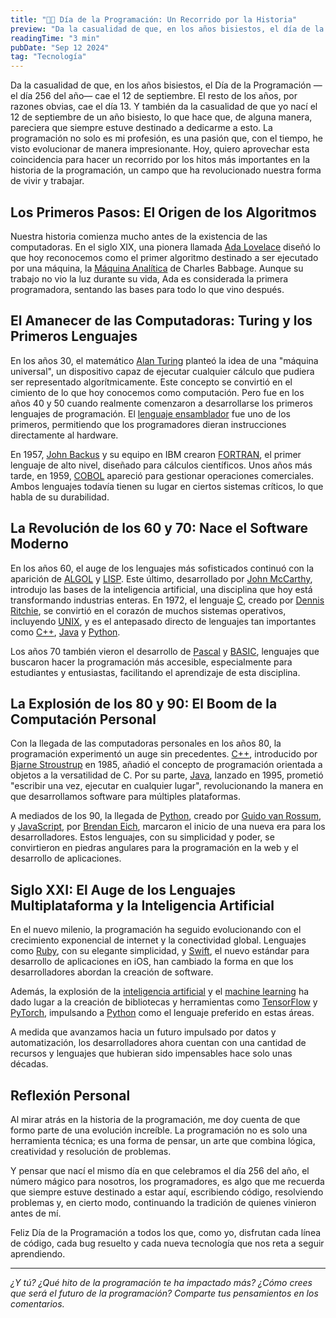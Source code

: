 ```yaml
---
title: "👨‍💻 Día de la Programación: Un Recorrido por la Historia"
preview: "Da la casualidad de que, en los años bisiestos, el día de la programación (día 256 del año), cae en 12 de septiembre. El resto de años, por razones obvias, cae el día 13. Y también da la casualidad..."
readingTime: "3 min"
pubDate: "Sep 12 2024"
tag: "Tecnología"
---
```


Da la casualidad de que, en los años bisiestos, el Día de la Programación —el día 256 del año— cae el 12 de septiembre. El resto de los años, por razones obvias, cae el día 13. Y también da la casualidad de que yo nací el 12 de septiembre de un año bisiesto, lo que hace que, de alguna manera, pareciera que siempre estuve destinado a dedicarme a esto. La programación no solo es mi profesión, es una pasión que, con el tiempo, he visto evolucionar de manera impresionante. Hoy, quiero aprovechar esta coincidencia para hacer un recorrido por los hitos más importantes en la historia de la programación, un campo que ha revolucionado nuestra forma de vivir y trabajar.

## Los Primeros Pasos: El Origen de los Algoritmos

Nuestra historia comienza mucho antes de la existencia de las computadoras. En el siglo XIX, una pionera llamada <a href="https://es.wikipedia.org/wiki/Ada_Lovelace" target="_blank" rel="noopener noreferrer">Ada Lovelace</a> diseñó lo que hoy reconocemos como el primer algoritmo destinado a ser ejecutado por una máquina, la <a href="https://es.wikipedia.org/wiki/M%C3%A1quina_anal%C3%ADtica" target="_blank" rel="noopener noreferrer">Máquina Analítica</a> de Charles Babbage. Aunque su trabajo no vio la luz durante su vida, Ada es considerada la primera programadora, sentando las bases para todo lo que vino después.

## El Amanecer de las Computadoras: Turing y los Primeros Lenguajes

En los años 30, el matemático <a href="https://es.wikipedia.org/wiki/Alan_Turing" target="_blank" rel="noopener noreferrer">Alan Turing</a> planteó la idea de una "máquina universal", un dispositivo capaz de ejecutar cualquier cálculo que pudiera ser representado algorítmicamente. Este concepto se convirtió en el cimiento de lo que hoy conocemos como computación. Pero fue en los años 40 y 50 cuando realmente comenzaron a desarrollarse los primeros lenguajes de programación. El <a href="https://es.wikipedia.org/wiki/Assembly" target="_blank" rel="noopener noreferrer">lenguaje ensamblador</a> fue uno de los primeros, permitiendo que los programadores dieran instrucciones directamente al hardware.

En 1957, <a href="https://es.wikipedia.org/wiki/John_Backus" target="_blank" rel="noopener noreferrer">John Backus</a> y su equipo en IBM crearon <a href="https://es.wikipedia.org/wiki/FORTRAN" target="_blank" rel="noopener noreferrer">FORTRAN</a>, el primer lenguaje de alto nivel, diseñado para cálculos científicos. Unos años más tarde, en 1959, <a href="https://es.wikipedia.org/wiki/COBOL" target="_blank" rel="noopener noreferrer">COBOL</a> apareció para gestionar operaciones comerciales. Ambos lenguajes todavía tienen su lugar en ciertos sistemas críticos, lo que habla de su durabilidad.

## La Revolución de los 60 y 70: Nace el Software Moderno

En los años 60, el auge de los lenguajes más sofisticados continuó con la aparición de <a href="https://es.wikipedia.org/wiki/ALGOL" target="_blank" rel="noopener noreferrer">ALGOL</a> y <a href="https://es.wikipedia.org/wiki/LISP" target="_blank" rel="noopener noreferrer">LISP</a>. Este último, desarrollado por <a href="https://es.wikipedia.org/wiki/John_McCarthy_(cient%C3%ADfico)" target="_blank" rel="noopener noreferrer">John McCarthy</a>, introdujo las bases de la inteligencia artificial, una disciplina que hoy está transformando industrias enteras. En 1972, el lenguaje <a href="https://es.wikipedia.org/wiki/C_(lenguaje_de_programaci%C3%B3n)" target="_blank" rel="noopener noreferrer">C</a>, creado por <a href="https://es.wikipedia.org/wiki/Dennis_Ritchie" target="_blank" rel="noopener noreferrer">Dennis Ritchie</a>, se convirtió en el corazón de muchos sistemas operativos, incluyendo <a href="https://es.wikipedia.org/wiki/Unix" target="_blank" rel="noopener noreferrer">UNIX</a>, y es el antepasado directo de lenguajes tan importantes como <a href="https://es.wikipedia.org/wiki/C%2B%2B" target="_blank" rel="noopener noreferrer">C++</a>, <a href="https://es.wikipedia.org/wiki/Java_(lenguaje_de_programaci%C3%B3n)" target="_blank" rel="noopener noreferrer">Java</a> y <a href="https://es.wikipedia.org/wiki/Python" target="_blank" rel="noopener noreferrer">Python</a>.

Los años 70 también vieron el desarrollo de <a href="https://es.wikipedia.org/wiki/Pascal_(lenguaje_de_programaci%C3%B3n)" target="_blank" rel="noopener noreferrer">Pascal</a> y <a href="https://es.wikipedia.org/wiki/BASIC" target="_blank" rel="noopener noreferrer">BASIC</a>, lenguajes que buscaron hacer la programación más accesible, especialmente para estudiantes y entusiastas, facilitando el aprendizaje de esta disciplina.

## La Explosión de los 80 y 90: El Boom de la Computación Personal

Con la llegada de las computadoras personales en los años 80, la programación experimentó un auge sin precedentes. <a href="https://es.wikipedia.org/wiki/C%2B%2B" target="_blank" rel="noopener noreferrer">C++</a>, introducido por <a href="https://es.wikipedia.org/wiki/Bjarne_Stroustrup" target="_blank" rel="noopener noreferrer">Bjarne Stroustrup</a> en 1985, añadió el concepto de programación orientada a objetos a la versatilidad de C. Por su parte, <a href="https://es.wikipedia.org/wiki/Java_(lenguaje_de_programaci%C3%B3n)" target="_blank" rel="noopener noreferrer">Java</a>, lanzado en 1995, prometió "escribir una vez, ejecutar en cualquier lugar", revolucionando la manera en que desarrollamos software para múltiples plataformas.

A mediados de los 90, la llegada de <a href="https://es.wikipedia.org/wiki/Python" target="_blank" rel="noopener noreferrer">Python</a>, creado por <a href="https://es.wikipedia.org/wiki/Guido_van_Rossum" target="_blank" rel="noopener noreferrer">Guido van Rossum</a>, y <a href="https://es.wikipedia.org/wiki/JavaScript" target="_blank" rel="noopener noreferrer">JavaScript</a>, por <a href="https://es.wikipedia.org/wiki/Brendan_Eich" target="_blank" rel="noopener noreferrer">Brendan Eich</a>, marcaron el inicio de una nueva era para los desarrolladores. Estos lenguajes, con su simplicidad y poder, se convirtieron en piedras angulares para la programación en la web y el desarrollo de aplicaciones.

## Siglo XXI: El Auge de los Lenguajes Multiplataforma y la Inteligencia Artificial

En el nuevo milenio, la programación ha seguido evolucionando con el crecimiento exponencial de internet y la conectividad global. Lenguajes como <a href="https://es.wikipedia.org/wiki/Ruby" target="_blank" rel="noopener noreferrer">Ruby</a>, con su elegante simplicidad, y <a href="https://es.wikipedia.org/wiki/Swift_(lenguaje_de_programaci%C3%B3n)" target="_blank" rel="noopener noreferrer">Swift</a>, el nuevo estándar para desarrollo de aplicaciones en iOS, han cambiado la forma en que los desarrolladores abordan la creación de software.

Además, la explosión de la <a href="https://es.wikipedia.org/wiki/Inteligencia_artificial" target="_blank" rel="noopener noreferrer">inteligencia artificial</a> y el <a href="https://es.wikipedia.org/wiki/Aprendizaje_autom%C3%A1tico" target="_blank" rel="noopener noreferrer">machine learning</a> ha dado lugar a la creación de bibliotecas y herramientas como <a href="https://es.wikipedia.org/wiki/TensorFlow" target="_blank" rel="noopener noreferrer">TensorFlow</a> y <a href="https://es.wikipedia.org/wiki/PyTorch" target="_blank" rel="noopener noreferrer">PyTorch</a>, impulsando a <a href="https://es.wikipedia.org/wiki/Python" target="_blank" rel="noopener noreferrer">Python</a> como el lenguaje preferido en estas áreas.

A medida que avanzamos hacia un futuro impulsado por datos y automatización, los desarrolladores ahora cuentan con una cantidad de recursos y lenguajes que hubieran sido impensables hace solo unas décadas.

## Reflexión Personal

Al mirar atrás en la historia de la programación, me doy cuenta de que formo parte de una evolución increíble. La programación no es solo una herramienta técnica; es una forma de pensar, un arte que combina lógica, creatividad y resolución de problemas.

Y pensar que nací el mismo día en que celebramos el día 256 del año, el número mágico para nosotros, los programadores, es algo que me recuerda que siempre estuve destinado a estar aquí, escribiendo código, resolviendo problemas y, en cierto modo, continuando la tradición de quienes vinieron antes de mí.

Feliz Día de la Programación a todos los que, como yo, disfrutan cada línea de código, cada bug resuelto y cada nueva tecnología que nos reta a seguir aprendiendo.

---

_¿Y tú? ¿Qué hito de la programación te ha impactado más? ¿Cómo crees que será el futuro de la programación? Comparte tus pensamientos en los comentarios._
